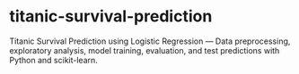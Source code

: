 # titanic-survival-prediction
Titanic Survival Prediction using Logistic Regression — Data preprocessing, exploratory analysis, model training, evaluation, and test predictions with Python and scikit-learn.
